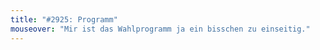 ```yaml
---
title: "#2925: Programm"
mouseover: "Mir ist das Wahlprogramm ja ein bisschen zu einseitig."
---
```

